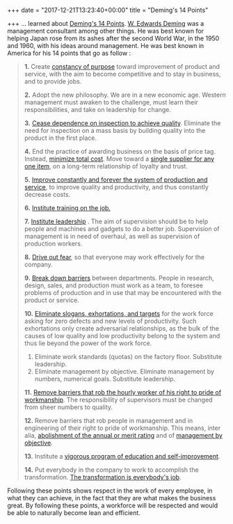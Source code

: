 +++
date = "2017-12-21T13:23:40+00:00"
title = "Deming's 14 Points"

+++
... learned about [Deming's 14 Points](https://deming.org/explore/fourteen-points). [W. Edwards Deming](https://en.wikipedia.org/wiki/W._Edwards_Deming) was a management consultant among other things. He was best known for helping Japan rose from its ashes after the second World War, in the 1950 and 1960, with his ideas around management. He was best known in America for his 14 points that go as follow :

> **1.** Create [constancy of purpose](https://blog.deming.org/2015/09/create-constancy-of-purpose/ "Constancy of Purpose") toward improvement of product and service, with the aim to become competitive and to stay in business, and to provide jobs.
>
> **2.** Adopt the new philosophy. We are in a new  economic age. Western management must awaken to the challenge, must  learn their responsibilities, and take on leadership for change.
>
> **3.** [Cease dependence on inspection to achieve quality](http://blog.deming.org/2012/11/inspection-is-too-late-the-quality-good-or-bad-is-already-in-the-product/ "Inspection is Too Late"). Eliminate the need for inspection on a mass basis by building quality into the product in the first place.
>
> **4.** End the practice of awarding business on the basis of price tag. Instead, [minimize total cost](https://blog.deming.org/2016/06/minimize-total-cost/ "Minimize total cost"). Move toward a [single supplier for any one item](https://blog.deming.org/2015/05/the-importance-of-working-with-suppliers-over-the-long-term/ "Single supplier"), on a long-term relationship of loyalty and trust.
>
> **5.** [Improve constantly and forever the system of production and service](https://blog.deming.org/2017/07/haircuts-and-continuous-improvement/ "Improve Constantly"), to improve quality and productivity, and thus constantly decrease costs.
>
> **6.** [Institute training on the job.](https://blog.deming.org/2016/03/institute-training-on-the-job/ "Institute Training")
>
> **7.** [Institute leadership](https://blog.deming.org/2016/03/institute-leadership/ "Institute leadership") . The aim of supervision should be to help  people and machines and gadgets to do a better job. Supervision of  management is in need of overhaul, as well as supervision of production  workers.
>
> **8.** [Drive out fear](https://blog.deming.org/2013/02/where-there-is-fear-you-do-not-get-honest-figures/ "Drive out fear"), so that everyone may work effectively for the company.
>
> **9.** [Break down barriers](https://blog.deming.org/2016/08/break-down-barriers-between-departments/ "Break down barriers")  between departments. People in research, design, sales, and production  must work as a team, to foresee problems of production and in use that  may be encountered with the product or service.
>
> **10.** [Eliminate slogans, exhortations, and targets](https://blog.deming.org/2016/04/eliminate-slogans-exhortations-and-targets/ "Eliminate slogans, exhortations, and targets")  for the work force asking for zero defects and new levels of  productivity. Such exhortations only create adversarial relationships,  as the bulk of the causes of low quality and low productivity belong to  the system and thus lie beyond the power of the work force.
>
> 1. Eliminate work standards (quotas) on the factory floor. Substitute leadership.
> 2. Eliminate management by objective. Eliminate management by numbers, numerical goals. Substitute leadership.
>
> **11.** [Remove barriers that rob the hourly worker of his right to pride of workmanship](https://blog.deming.org/2017/08/the-value-of-dignity-in-work-give-or-take-6-minutes-2/ "Remove barriers"). The responsibility of supervisors must be changed from sheer numbers to quality.
>
> **12.** Remove barriers that rob people in management  and in engineering of their right to pride of workmanship. This means,  inter alia, [abolishment of the annual or merit rating](https://blog.deming.org/2013/02/the-idea-of-performance-rating-to-capture-merit-is-alluring/ "abolishment of the annual or merit rating") and of [management by objective](https://blog.deming.org/2016/07/my-first-trip-to-japan-by-peter-scholtes/ "management by objective").
>
> **13.** Institute a [vigorous program of education and self-improvement](https://blog.deming.org/2014/09/deming-today-leander-texas-independent-school-district/ "A vigorous program of education and self-improvement").
>
> **14.** Put everybody in the company to work to accomplish the transformation. [The transformation is everybody's job](https://blog.deming.org/2017/04/the-transformation-is-everybodys-job/ "The transformation is everybody's job").

Following these points shows respect in the work of every employee, in what they can achieve, in the fact that they are what makes the business great. By following these points,  a workforce will be respected and would be able to naturally become lean and efficient.